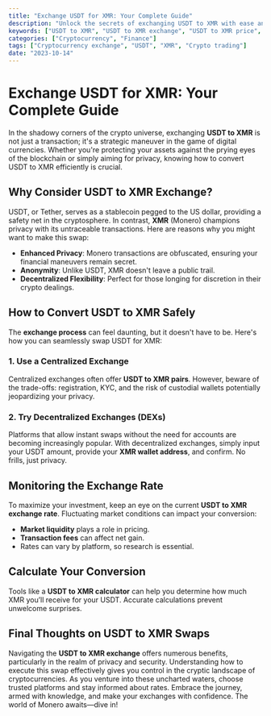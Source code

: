 ```yaml
---
title: "Exchange USDT for XMR: Your Complete Guide"
description: "Unlock the secrets of exchanging USDT to XMR with ease and confidence."
keywords: ["USDT to XMR", "USDT to XMR exchange", "USDT to XMR price", "USDT to XMR calculator", "XMR to USD"]
categories: ["Cryptocurrency", "Finance"]
tags: ["Cryptocurrency exchange", "USDT", "XMR", "Crypto trading"]
date: "2023-10-14"
---
```


# Exchange USDT for XMR: Your Complete Guide

In the shadowy corners of the crypto universe, exchanging **USDT to XMR** is not just a transaction; it's a strategic maneuver in the game of digital currencies. Whether you're protecting your assets against the prying eyes of the blockchain or simply aiming for privacy, knowing how to convert USDT to XMR efficiently is crucial.

## Why Consider USDT to XMR Exchange?

USDT, or Tether, serves as a stablecoin pegged to the US dollar, providing a safety net in the cryptosphere. In contrast, **XMR** (Monero) champions privacy with its untraceable transactions. Here are reasons why you might want to make this swap:

- **Enhanced Privacy**: Monero transactions are obfuscated, ensuring your financial maneuvers remain secret.  
- **Anonymity**: Unlike USDT, XMR doesn't leave a public trail.  
- **Decentralized Flexibility**: Perfect for those longing for discretion in their crypto dealings.

## How to Convert USDT to XMR Safely

The **exchange process** can feel daunting, but it doesn't have to be. Here's how you can seamlessly swap USDT for XMR:

### 1. Use a Centralized Exchange

Centralized exchanges often offer **USDT to XMR pairs**. However, beware of the trade-offs: registration, KYC, and the risk of custodial wallets potentially jeopardizing your privacy.

### 2. Try Decentralized Exchanges (DEXs)

Platforms that allow instant swaps without the need for accounts are becoming increasingly popular. With decentralized exchanges, simply input your USDT amount, provide your **XMR wallet address**, and confirm. No frills, just privacy.

## Monitoring the Exchange Rate

To maximize your investment, keep an eye on the current **USDT to XMR exchange rate**. Fluctuating market conditions can impact your conversion:

- **Market liquidity** plays a role in pricing.
- **Transaction fees** can affect net gain.
- Rates can vary by platform, so research is essential.

## Calculate Your Conversion

Tools like a **USDT to XMR calculator** can help you determine how much XMR you’ll receive for your USDT. Accurate calculations prevent unwelcome surprises.

## Final Thoughts on USDT to XMR Swaps

Navigating the **USDT to XMR exchange** offers numerous benefits, particularly in the realm of privacy and security. Understanding how to execute this swap effectively gives you control in the cryptic landscape of cryptocurrencies. As you venture into these uncharted waters, choose trusted platforms and stay informed about rates. Embrace the journey, armed with knowledge, and make your exchanges with confidence. The world of Monero awaits—dive in!
